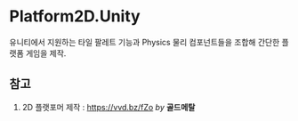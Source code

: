 # Platform2D.Unity
유니티에서 지원하는 타일 팔레트 기능과 Physics 물리 컴포넌트들을 조합해 간단한 플랫폼 게임을 제작.  
## 참고  
1) 2D 플랫포머 제작 : https://vvd.bz/fZo _by_ __골드메탈__   
